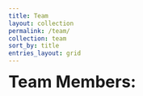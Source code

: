 ```yaml
---
title: Team
layout: collection
permalink: /team/
collection: team
sort_by: title
entries_layout: grid
---
```


<font size=6><b>Team Members&#58;</b></font><p>
